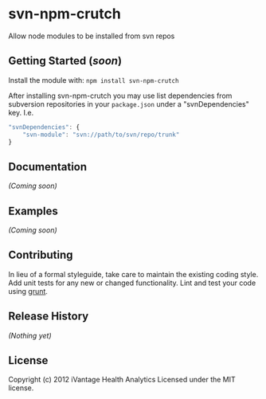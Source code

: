 # svn-npm-crutch

Allow node modules to be installed from svn repos

## Getting Started (_soon_)
Install the module with: `npm install svn-npm-crutch`

After installing svn-npm-crutch you may use list dependencies from subversion
repositories in your `package.json` under a "svnDependencies" key. I.e.

```javascript
"svnDependencies": {
	"svn-module": "svn://path/to/svn/repo/trunk"
}
```

## Documentation
_(Coming soon)_

## Examples
_(Coming soon)_

## Contributing
In lieu of a formal styleguide, take care to maintain the existing coding style. Add unit tests for any new or changed functionality. Lint and test your code using [grunt](http://gruntjs.com/).

## Release History
_(Nothing yet)_

## License
Copyright (c) 2012 iVantage Health Analytics
Licensed under the MIT license.
